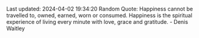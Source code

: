 Last updated: 2024-04-02 19:34:20
Random Quote: Happiness cannot be travelled to, owned, earned, worn or consumed. Happiness is the spiritual experience of living every minute with love, grace and gratitude. - Denis Waitley